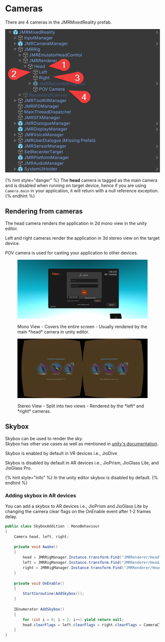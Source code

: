 # Cameras

There are 4 cameras in the JMRMixedReality prefab.

![](<../.gitbook/assets/image (41).png>)

{% hint style="danger" %}
The **head** camera is tagged as the main camera and is disabled when running on target device, hence if you are using `Camera.main` in your application, it will return with a null reference exception.
{% endhint %}

## Rendering from cameras

The head camera renders the application in 2d mono view in the unity editor.

Left and right cameras render the application in 3d stereo view on the target device.

POV camera is used for casting your application to other devices.&#x20;

<figure><img src="../.gitbook/assets/Screenshot_20230208-123424.jpg" alt=""><figcaption><p>Mono View - Covers the entire screen - Usually rendered by the main *head* camera in unity editor.</p></figcaption></figure>

<figure><img src="../.gitbook/assets/Screenshot_20230208-123926 (1).jpg" alt=""><figcaption><p>Stereo View - Split into two views - Rendered by the *left* and *right* cameras.</p></figcaption></figure>

## Skybox

Skybox can be used to render the sky. \
Skybox has other use cases as well as mentioned in [unity's documentation](https://docs.unity3d.com/Manual/skyboxes.html).

Skybox is enabled by default in VR devices i.e., JioDive

Skybox is disabled by default in AR devices i.e., JioPrism, JioGlass Lite, and JioGlass Pro.

{% hint style="info" %}
In the unity editor skybox is disabled by default.
{% endhint %}

### Adding skybox in AR devices

You can add a skybox to AR devices i.e., JioPrism and JioGlass Lite by changing the camera clear flags on the OnEnable event after 1-2 frames delay.

```csharp
public class SkyboxAddition : MonoBehaviour
{
    Camera head, left, right;

    private void Awake()
    {
        head = JMRRigManager.Instance.transform.Find("JMRRenderer/Head")?.GetComponent<Camera>();
        left = JMRRigManager.Instance.transform.Find("JMRRenderer/Head/Left")?.GetComponent<Camera>();
        right = JMRRigManager.Instance.transform.Find("JMRRenderer/Head/Right")?.GetComponent<Camera>();
    }

    private void OnEnable()
    {
        StartCoroutine(AddSkybox());
    }

    IEnumerator AddSkybox()
    {
        for (int i = 0; i < 2; i++) yield return null;
        head.clearFlags = left.clearFlags = right.clearFlags = CameraClearFlags.Skybox;
    }
}
```

